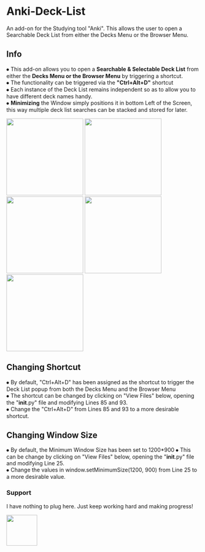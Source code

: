 # Anki-Deck-List
An add-on for the Studying tool "Anki". This allows the user to open a Searchable Deck List from either the Decks Menu or the Browser Menu.

## Info
⦁ This add-on allows you to open a <strong>Searchable & Selectable Deck List</strong> from either the <strong>Decks Menu or the Browser Menu</strong> by triggering a shortcut.  
⦁ The functionality can be triggered via the <strong>"Ctrl+Alt+D"</strong> shortcut  
⦁ Each instance of the Deck List remains independent so as to allow you to have different deck names handy.   
⦁ <strong>Minimizing</strong> the Window simply positions it in bottom Left of the Screen, this way multiple deck list searches can be stacked and stored for later.  


<img src="https://github.com/user-attachments/assets/b2aa12ae-cc79-4291-9e26-1aeb435a6e34" height="200" />
<img src="https://github.com/user-attachments/assets/03dde212-936d-47fb-a712-4b5f99f0eebe" height="200" />

<img src="https://github.com/user-attachments/assets/b2aa12ae-cc79-4291-9e26-1aeb435a6e34" height="200" />
<img src="https://github.com/user-attachments/assets/03dde212-936d-47fb-a712-4b5f99f0eebe" height="200" />
<img src="https://github.com/user-attachments/assets/8b6c0e0d-5c66-46ff-929a-35545b0512ed" height="200" />

## Changing Shortcut
⦁ By default, "Ctrl+Alt+D" has been assigned as the shortcut to trigger the Deck List popup from both the Decks Menu and the Browser Menu  
⦁ The shortcut can be changed by clicking on "View Files" below, opening the "__init__.py" file and modifying Lines 85 and 93.  
⦁ Change the "Ctrl+Alt+D" from Lines 85 and 93 to a more desirable shortcut.  

## Changing Window Size
⦁ By default, the Minimum Window Size has been set to 1200*900
⦁ This can be change by clicking on "View Files" below, opening the "__init__.py" file and modifying Line 25.  
⦁ Change the values in window.setMinimumSize(1200, 900) from Line 25 to a more desirable value. 

### Support
I have nothing to plug here. Just keep working hard and making progress!  

<img src="https://github.com/user-attachments/assets/d19c0b80-c5b3-4180-bdca-cb645edcd1ad" height="80" />
